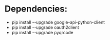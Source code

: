 # Dependencies:
- pip install --upgrade google-api-python-client
- pip install --upgrade oauth2client
- pip install --upgrade pyqrcode
